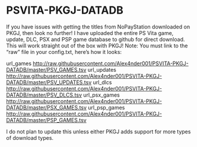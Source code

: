 # PSVITA-PKGJ-DATADB
If you have issues with getting the titles from NoPayStation downloaded on PKGJ, then look no further! I have uploaded the entire PS Vita game, update, DLC, PSX and PSP game database to github for direct download. This will work straight out of the box with PKGJ!
Note: You must link to the “raw” file in your config.txt, here’s how it looks:

url_games http://raw.githubusercontent.com/Alex4nder001/PSVITA-PKGJ-DATADB/master/PSV_GAMES.tsv
url_updates http://raw.githubusercontent.com/Alex4nder001/PSVITA-PKGJ-DATADB/master/PSV_UPDATES.tsv
url_dlcs http://raw.githubusercontent.com/Alex4nder001/PSVITA-PKGJ-DATADB/master/PSV_DLCS.tsv
url_psx_games http://raw.githubusercontent.com/Alex4nder001/PSVITA-PKGJ-DATADB/master/PSX_GAMES.tsv
url_psp_games http://raw.githubusercontent.com/Alex4nder001/PSVITA-PKGJ-DATADB/master/PSP_GAMES.tsv

I do not plan to update this unless either PKGJ adds support for more types of download types.
